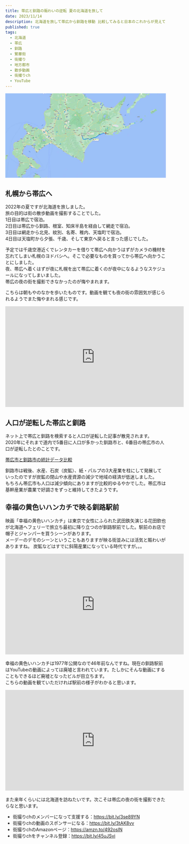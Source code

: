 ```yaml
---
title: 帯広と釧路の賑わいの逆転 夏の北海道を旅して
date: 2023/11/14
description: 北海道を旅して帯広から釧路を移動 比較してみると日本のこれからが見えてくるような
published: true
tags:
  - 北海道
  - 帯広
  - 釧路
  - 繁華街
  - 街撮り
  - 地方都市
  - 散歩動画
  - 街撮りch
  - YouTube
---
```


![帯広から釧路への車へのルート](/images/2023/11/obihiro-kushiro.jpg "帯広から釧路への車へのルート")

## 札幌から帯広へ

2022年の夏ですが北海道を旅しました。  
旅の目的は街の散歩動画を撮影することでした。  
1日目は帯広で宿泊。  
2日目は帯広から釧路、根室、知床半島を経由して網走で宿泊。  
3日目は網走から北見、紋別、名寄、稚内、天塩町で宿泊。  
4日目は天塩町から夕張、千歳、そして東京へ戻ると言った感じでした。  

予定では千歳空港近くでレンタカーを借りて帯広へ向かうはずがカメラの機材を忘れてしまい札幌のヨドバシへ。そこで必要なものを買ってから帯広へ向かうことにしました。    
夜、帯広へ着くはずが夜に札幌を出て帯広に着くのが夜中になるようなスケジュールになってしまいました。  
帯広の夜の街を撮影できなかったのが悔やまれます。  

こちらは朝もやのなかを歩いたものです。動画を観ても夜の街の雰囲気が感じられるようでまた悔やまれる感じです。

<div class="youtube">
<iframe width="560" height="315" src="https://www.youtube.com/embed/iNGoqCkfijg?si=FuaDVyelEgN5BnTW" title="YouTube video player" frameborder="0" allow="accelerometer; autoplay; clipboard-write; encrypted-media; gyroscope; picture-in-picture; web-share" allowfullscreen></iframe>
</div>

## 人口が逆転した帯広と釧路

ネット上で帯広と釧路を検索すると人口が逆転した記事が散見されます。  
2020年にそれまで道内で5番目に人口が多かった釧路市と、6番目の帯広市の人口が逆転したとのことです。  

[帯広市と釧路市の統計データ比較](https://www.seikatsu-guide.com/compare/1207/1206/1/)

釧路市は戦後、水産、石炭（炭鉱）、紙・パルプの3大産業を柱にして発展していったのですが炭鉱の閉山や水産資源の減少で地域の経済が低迷しました。  
もちろん帯広市も人口は減少傾向にありますが比較的ゆるやかでした。帯広市は基幹産業が農業で好調さをずっと維持してきたようです。  

<!-- more -->

## 幸福の黄色いハンカチで映る釧路駅前

映画「幸福の黄色いハンカチ」は東京で女性にふられた武田鉄矢演じる花田欽也が北海道へフェリーで旅立ち最初に降り立つのが釧路駅前でした。駅前のお店で帽子とジャンパーを買うシーンがあります。　　  
メーデーのデモのシーンということもありますが映る街並みには活気と賑わいがありますね。 炭鉱などはすでに斜陽産業になっている時代ですが。。。 

<div class="youtube">
<iframe width="560" height="315" src="https://www.youtube.com/embed/eccxyf4mlIA?si=w6BXgNlZcdGEMyok" title="YouTube video player" frameborder="0" allow="accelerometer; autoplay; clipboard-write; encrypted-media; gyroscope; picture-in-picture; web-share" allowfullscreen></iframe>
</div>

幸福の黄色いハンカチは1977年公開なので46年前なんですね。現在の釧路駅前はYouTubeの動画によっては廃墟と言われています。たしかにそんな動画にすることもできるほど廃墟となったビルが目立ちます。  
こちらの動画を観ていただければ駅前の様子がわかると思います。

<div class="youtube">
<iframe width="560" height="315" src="https://www.youtube.com/embed/g86CAWjxBi8?si=FAysyJ1LHGI6mRFJ" title="YouTube video player" frameborder="0" allow="accelerometer; autoplay; clipboard-write; encrypted-media; gyroscope; picture-in-picture; web-share" allowfullscreen></iframe>
</div>

また来年くらいには北海道を訪ねたいです。次こそは帯広の夜の街を撮影できたらなと思います。

* 街撮りchのメンバーになって支援する：https://bit.ly/3se89YN
* 街撮りchの動画のスポンサーになる：https://bit.ly/3tAK8vv
* 街撮りchのAmazonページ：https://amzn.to/492osIN
* 街撮りchをチャンネル登録：https://bit.ly/45uJSvi
